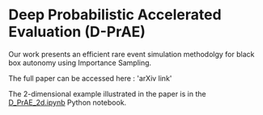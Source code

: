 # Deep Probabilistic Accelerated Evaluation (D-PrAE)
Our work presents an efficient rare event simulation methodolgy for black box autonomy using Importance Sampling.

The full paper can be accessed here : 'arXiv link'

The 2-dimensional example illustrated in the paper is in the [D_PrAE_2d.ipynb](https://github.com/safeai-lab/D-PrAE/D_PrAE_2D.ipynb) Python notebook.
